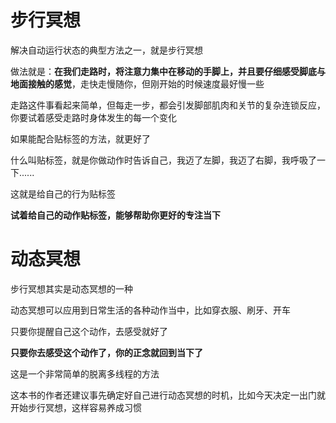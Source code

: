 # 步行冥想

解决自动运行状态的典型方法之一，就是步行冥想

做法就是：**在我们走路时，将注意力集中在移动的手脚上，并且要仔细感受脚底与地面接触的感觉**，走快走慢随你，但刚开始的时候速度最好慢一些

走路这件事看起来简单，但每走一步，都会引发脚部肌肉和关节的复杂连锁反应，你要试着感受走路时身体发生的每一个变化



如果能配合贴标签的方法，就更好了

什么叫贴标签，就是你做动作时告诉自己，我迈了左脚，我迈了右脚，我呼吸了一下......

这就是给自己的行为贴标签

**试着给自己的动作贴标签，能够帮助你更好的专注当下**



# 动态冥想

步行冥想其实是动态冥想的一种

动态冥想可以应用到日常生活的各种动作当中，比如穿衣服、刷牙、开车

只要你提醒自己这个动作，去感受就好了

**只要你去感受这个动作了，你的正念就回到当下了**



这是一个非常简单的脱离多线程的方法



这本书的作者还建议事先确定好自己进行动态冥想的时机，比如今天决定一出门就开始步行冥想，这样容易养成习惯

